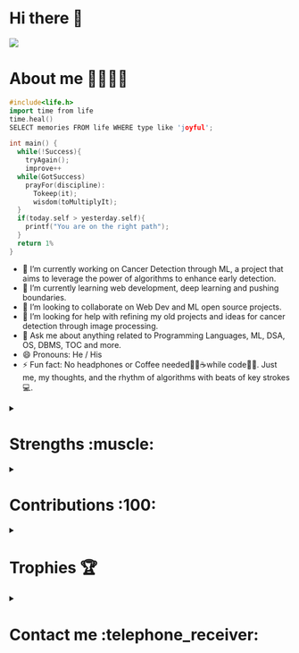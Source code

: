 # Hi there 👋
![](https://camo.githubusercontent.com/992babdffd8c74a1502de375fbdf7e4d54773242/68747470733a2f2f6d656469612e67697068792e636f6d2f6d656469612f53576f536b4e36447854737a71494b4571762f67697068792e676966)

<h1> About me 👨🏻‍💻😊  </h1>

```cpp
#include<life.h>
import time from life
time.heal()
SELECT memories FROM life WHERE type like 'joyful';

int main() {
  while(!Success){
    tryAgain();
    improve++
  while(GotSuccess)
    prayFor(discipline):
      Tokeep(it);
      wisdom(toMultiplyIt);
  }
  if(today.self > yesterday.self){
    printf("You are on the right path");
  }
  return 1%
}
```



- 🔭 I’m currently working on Cancer Detection through ML, a project that aims to leverage the power of algorithms to enhance early detection.
- 🌱 I’m currently learning  web development, deep learning and pushing boundaries.
- 👯 I’m looking to collaborate on Web Dev and ML open source projects.
- 🤔 I’m looking for help with refining my old projects and ideas  for cancer detection through image processing.
- 💬 Ask me about anything related to Programming Languages, ML, DSA, OS, DBMS, TOC and more.
- 😄 Pronouns: He / His
- ⚡ Fun fact: No headphones or Coffee needed🤫🎶☕while code👨‍💻. Just me, my thoughts, and the rhythm of algorithms with beats of key strokes💻.


 </details>
 <details>
   <summary>
     <h1>Strengths :muscle: </h1>
   </summary>


## Languages

<p>
  <img src="https://img.shields.io/badge/C-00599C?style=for-the-badge&logo=c&logoColor=white" />
  <img src="https://img.shields.io/badge/C%2B%2B-00599C?style=for-the-badge&logo=c%2B%2B&logoColor=white" />
  <img src="https://img.shields.io/badge/Java-ED8B00?style=for-the-badge&logo=java&logoColor=white" />
  <img src="https://img.shields.io/badge/Python-3776AB?style=for-the-badge&logo=python&logoColor=white" />
  <img src="https://img.shields.io/badge/HTML5-E34F26?style=for-the-badge&logo=html5&logoColor=white" />
  <img src="https://img.shields.io/badge/CSS3-1572B6?style=for-the-badge&logo=css3&logoColor=white" />
  <img src="https://img.shields.io/badge/JavaScript-323330?style=for-the-badge&logo=javascript&logoColor=F7DF1E" />
</p>

## Frameworks and Libraries

<p>
  <img src="https://img.shields.io/badge/Bootstrap-563D7C?style=for-the-badge&logo=bootstrap&logoColor=white" />
  <img src="https://img.shields.io/badge/Node.js-339933?style=for-the-badge&logo=nodedotjs&logoColor=white" />
  <img src="https://img.shields.io/badge/Express.js-000000?style=for-the-badge&logo=express&logoColor=white" />
  <img src="https://img.shields.io/badge/React-20232A?style=for-the-badge&logo=react&logoColor=61DAFB" />
</p>

## Tools

<p>
  <img src="https://img.shields.io/badge/Visual_Studio_Code-0078D4?style=for-the-badge&logo=visual%20studio%20code&logoColor=white" />
  <img src="https://img.shields.io/badge/GIT-E44C30?style=for-the-badge&logo=git&logoColor=white"/>
  <img src="https://img.shields.io/badge/jupyter-%23FA0F00.svg?style=for-the-badge&logo=jupyter&logoColor=white" />
</p>

## Database

<p>
  <img src="https://img.shields.io/badge/MySQL-00000F?style=for-the-badge&logo=mysql&logoColor=white" />
  <img src="https://img.shields.io/badge/MongoDB-4EA94B?style=for-the-badge&logo=mongodb&logoColor=white" />
</p>

</details>
<details>
  <summary>
    <h1>Contributions :100: </h1>
  </summary>

<p align="left">
<img align="center" src="https://github-readme-stats.vercel.app/api?username=shankar-singh-mahanty&show_icons=true&include_all_commits=true&theme=cobalt&hide_border=true" alt="My github stats"/> 

![Top Langs](https://github-readme-stats.vercel.app/api/top-langs/?username=shankar-singh-mahanty&theme=cobalt&hide_border=true)

</details>
<details>
  <summary>
    <h1>Trophies 	🏆 </h1>
  </summary>
  
![](https://github-trophies.vercel.app/?username=shankar-singh-mahanty&theme=darkhub&row=2&column=4)
 
</details>
<details>
  <summary>
    <h1>Contact me :telephone_receiver:	 </h1>
  </summary>

[<img alt="Github" src="https://img.shields.io/badge/GitHub-%2312100E.svg?&style=for-the-badge&logo=Github&logoColor=white" />](https://github.com/Shankar-Singh-Mahanty) 
[<img alt="LinkedIn" src="https://img.shields.io/badge/LinkedIn-%231DA1F2.svg?&style=for-the-badge&logo=LinkedIn&logoColor=white" />](https://www.linkedin.com/in/shankar-singh-mahanty-078621196/)
[<img alt="Instagram" src="https://img.shields.io/badge/Instagram-%23E4405F.svg?&style=for-the-badge&logo=Instagram&logoColor=white" />](https://www.instagram.com/shankar_singh_mahanty/)
  
